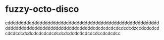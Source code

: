 # fuzzy-octo-disco
cddddddddddddddddddddddddddddddddddddddddddddddddddddddddddddddddddddddddddddddddddddddddddcdcdcdcdcdcdcdcdzccdcdcdcdcdcdcdcdcdcdcdcdcdcdcdcdcdcdcdcdcdcdccdcdcdcc
